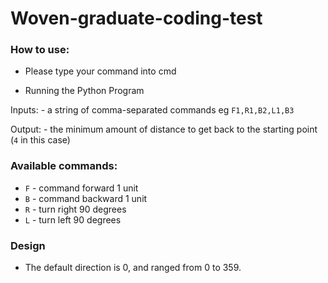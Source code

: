 # Woven-graduate-coding-test

### How to use:
* Please type your command into cmd

* Running the Python Program

Inputs: - a string of comma-separated commands eg `F1,R1,B2,L1,B3`

Output: - the minimum amount of distance to get back to the starting point (`4` in this case)

### Available commands:
* `F` - command forward 1 unit
* `B` - command backward 1 unit
* `R` - turn right 90 degrees
* `L` - turn left 90 degrees

### Design
* The default direction is 0, and ranged from 0 to 359.